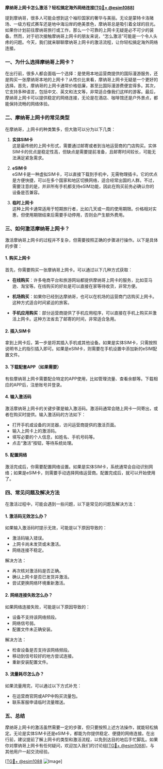 **摩纳哥上网卡怎么激活？轻松搞定海外网络连接[[TG💪+ @esim1088](https://t.me/s/esim1088)]**

提到摩纳哥，很多人可能会想到这个袖珍国家的奢华与美丽。无论是蒙特卡洛赌场、一级方程式赛车还是地中海沿岸的绝美景色，摩纳哥总是吸引着全球的目光。如果你计划前往摩纳哥旅行或工作，那么一个可靠的上网卡无疑是必不可少的装备。然而，对于初次接触摩纳哥上网卡的朋友来说，“怎么激活”可能是一个令人头疼的问题。今天，我们就来聊聊摩纳哥上网卡的激活流程，让你轻松搞定海外网络连接。

### 一、为什么选择摩纳哥上网卡？

在出行前，很多人都会面临一个选择：是使用本地运营商提供的国际漫游服务，还是购买一张摩纳哥本地的上网卡？从性价比来看，摩纳哥上网卡无疑是一个更好的选择。首先，摩纳哥的上网卡通常价格低廉，甚至比国际漫游费便宜得多。其次，它支持多种语言，包括中文、英文和法文等，非常适合像我们这样的游客。最后，摩纳哥上网卡可以提供稳定的网络连接，无论是在酒店、咖啡馆还是户外景点，都能保持流畅的网络体验。

### 二、摩纳哥上网卡的常见类型

在摩纳哥，上网卡的种类繁多，但大致可以分为以下几类：

1. **实体SIM卡**  
   这是最传统的上网卡形式，需要通过邮寄或者到当地运营商的门店购买。实体SIM卡的优点是稳定性高，但缺点是需要提前准备，且邮寄时间较长，可能无法满足紧急需求。

2. **eSIM卡**  
   eSIM卡是一种虚拟SIM卡，可以直接下载到手机中，无需物理插卡。它的优点是方便快捷，可以在多个国家和地区切换网络，适合经常出国的人群。不过，需要注意的是，并非所有手机都支持eSIM功能，因此在购买前务必确认你的设备是否兼容。

3. **临时上网卡**  
   这种上网卡通常适用于短期旅行者，比如几天或一周的使用期限。价格相对实惠，但使用期限结束后需要手动停用，否则会产生额外费用。

### 三、如何激活摩纳哥上网卡？

激活摩纳哥上网卡的过程并不复杂，但需要按照正确的步骤进行操作。以下是具体的步骤：

#### 1. 购买上网卡

首先，你需要购买一张摩纳哥上网卡。可以通过以下几种方式获取：

- **在线购买**：许多电商平台和旅游网站都提供摩纳哥上网卡的服务，比如亚马逊、淘宝等。在线购买的好处是可以直接在家等待收货，非常方便。
  
- **机场购买**：如果你已经到达摩纳哥，也可以在机场的运营商门店购买上网卡。这种方式适合时间紧迫的旅客。

- **手机应用购买**：部分运营商提供了手机应用程序，可以直接在手机上购买并激活上网卡。这种方法省去了邮寄的时间，非常适合急用。

#### 2. 插入SIM卡

拿到上网卡后，第一步是将其插入手机或其他设备。如果是实体SIM卡，只需按照说明书上的指引插入即可。如果是eSIM卡，则需要在手机设置中添加新的eSIM配置文件。

#### 3. 下载配套APP（如果需要）

有些摩纳哥上网卡需要配合特定的APP使用，比如管理流量、查看余额等。下载相应的APP后，注册账号并登录。

#### 4. 输入激活码

激活摩纳哥上网卡的关键步骤是输入激活码。激活码通常会随上网卡一同寄出，或者在购买时提供。输入激活码的方法如下：

- 打开手机或设备的浏览器，访问运营商提供的激活页面。
- 输入上网卡上的激活码。
- 填写必要的个人信息，如姓名、手机号码等。
- 点击“激活”按钮，等待系统处理。

#### 5. 配置网络

激活完成后，你需要配置网络设置。如果是实体SIM卡，系统通常会自动识别网络；如果是eSIM卡，则需要手动选择网络运营商。配置完成后，就可以开始使用了。

### 四、常见问题及解决方法

在激活过程中，可能会遇到一些问题，以下是常见的问题及解决方法：

#### 1. 激活码无效怎么办？

如果输入激活码时提示无效，可能是以下原因导致的：
- 激活码输入错误。
- 上网卡尚未发货或未激活。
- 网络连接不稳定。

解决方法：
- 再次核对激活码是否正确。
- 确认上网卡是否已发货并激活。
- 尝试更换网络环境重新激活。

#### 2. 网络连接失败怎么办？

如果网络连接失败，可能是以下原因导致的：
- 设备不支持该网络频段。
- 网络信号弱。
- 配置文件未正确安装。

解决方法：
- 检查设备是否支持该网络频段。
- 移动到信号较好的地方尝试连接。
- 重新安装配置文件。

#### 3. 流量耗尽怎么办？

如果流量用完，可以通过以下方式补充：
- 在运营商官网或APP中购买流量包。
- 联系客服申请临时流量赠送。

### 五、总结

摩纳哥上网卡的激活虽然需要一定的步骤，但只要按照上述方法操作，就能轻松搞定。无论是实体SIM卡还是eSIM卡，都能为你提供稳定、便捷的网络连接。在出行前，建议提前了解上网卡的类型和激活流程，以免到达目的地后手忙脚乱。如果你对摩纳哥上网卡有任何疑问，欢迎加入我们的讨论组[[TG💪+ @esim1088](https://t.me/s/esim1088)]，与其他用户一起交流经验。

[[TG💪+ @esim1088](https://t.me/s/esim1088) ![Image](https://i.postimg.cc/4NQfJmqS/Snipaste-2025-05-13-00-14-12.png)]